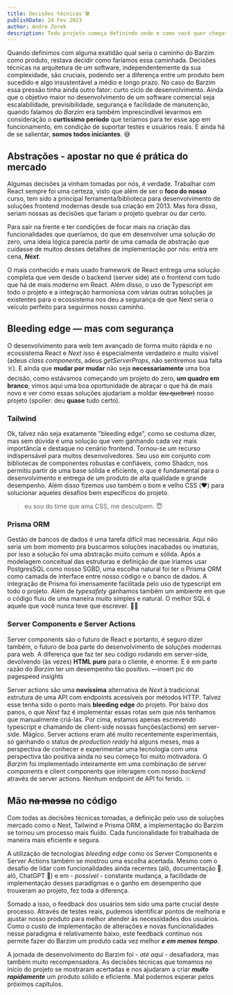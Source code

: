 ```yaml
---
title: Decisões técnicas 🛠
publishDate: 24 Fev 2023
author: Andre Zorek
description: Todo projeto começa definindo onde e como você quer chegar.
---
```


Quando definimos com alguma exatidão qual seria o caminho do Barzim como produto, restava decidir como faríamos essa caminhada. Decisões técnicas na arquitetura de um software, independentemente da sua complexidade, são cruciais, podendo ser a diferença entre um produto bem sucedido e algo insustentável a médio e longo prazo. No caso do Barzim essa pressão tinha ainda outro fator: curto ciclo de desenvolvimento. Ainda que o objetivo maior no desenvolvimento de um software comercial seja escalabilidade, previsibilidade, segurança e facilidade de manutenção, quando falamos do *Barzim* era também imprescindível levarmos em consideração o **curtíssimo período** que teríamos para ter esse app em funcionamento, em condição de suportar testes e usuários reais. E ainda há de se salientar, **somos todos iniciantes**. 😅

## Abstrações - apostar no que é prática do mercado

Algumas decisões ja vinham tomadas por nós, é verdade. Trabalhar com React sempre foi uma certeza, visto que além de ser o **foco do nosso** curso, tem sido a principal ferramenta/biblioteca para desenvolvimento de soluções frontend modernas desde sua criação em 2013. Mas fora disso, seriam nossas as decisões que fariam o projeto quebrar ou dar certo.

Para sair na frente e ter condições de focar mais na criação das funcionalidades que queríamos, do que em desenvolver uma solução do zero, uma ideia lógica parecia partir de uma camada de abstração que cuidasse de muitos desses detalhes de implementação por nós: entra em cena, ***Next***.

O mais conhecido e mais usado framework de React entrega uma solução completa que vem desde o backend (server side) até o frontend com tudo que há de mais moderno em React. Além disso, o uso de Typescript em todo o projeto e a integração harmoniosa com várias outras soluções ja existentes para o ecossistema nos deu a segurança de que Next seria o veículo perfeito para seguirmos nosso caminho.

## Bleeding edge  — mas com segurança

O desenvolvimento para web tem avançado de forma muito rápida e no ecossistema React e *Next* isso é especialmente verdadeiro e muito visível (adeus *class components*, adeus *getServerProps*, não sentiremos sua falta ☠️). E ainda que **mudar por mudar** não seja **necessariamente** uma boa decisão, como estávamos começando um projeto do zero, **um quadro em branco**, vimos aqui uma boa oportunidade de abraçar o que há de mais novo e ver como essas soluções ajudariam a moldar ~~(ou quebrar)~~ nosso projeto (spoiler: deu **quase** tudo certo).

### Tailwind

Ok, talvez não seja exatamente "bleeding edge", como se costuma dizer, mas sem dúvida é uma solução que vem ganhando cada vez mais importância e destaque no cenário frontend. Tornou-se um recurso indispensável para muitos desenvolvedores. Seu uso em conjunto com bibliotecas de componentes robustas e confiáveis, como Shadcn, nos permitiu partir de uma base sólida e eficiente, o que é fundamental para o desenvolvimento e entrega de um produto de alta qualidade e grande desempenho. Além disso fizemos uso também o bom e velho CSS (❤️) para solucionar aqueles desafios bem específicos do projeto.

> eu sou do time que ama CSS, me desculpem. 😇
> 

### Prisma ORM

Gestão de bancos de dados é uma tarefa difícil mas necessária. Aqui não seria um bom momento pra buscarmos soluções inacabadas ou imaturas, por isso a solução foi uma abstração muito comum e sólida. Após a modelagem conceitual das estruturas e definição de que iriamos usar PostgresSQL como nosso SGBD, uma escolha natural foi ter o Prisma ORM como camada de interface entre nosso código e o banco de dados. A integração de Prisma foi imensamente facilitada pelo uso de typescript em todo o projeto. Além de *typesafety* ganhamos também um ambiente em que o código fluiu de uma maneira muito simples e natural. O melhor SQL é aquele que você nunca teve que escrever. ✍🏻 

### Server Components e Server Actions

Server components são o futuro de React e portanto, é seguro dizer também, o futuro de boa parte do desenvolvimento de soluções modernas para web. A diferença que faz ter seu código rodando em server-side, devolvendo (às vezes) **HTML puro** para o cliente, é enorme. E é em parte razão do *Barzim* ter um desempenho tão positivo. —insert pic do pagespeed insights

Server actions são uma **novíssima** alternativa de *Next* à tradicional estrutura de uma API com endpoints acessíveis por métodos HTTP. Talvez esse tenha sido o ponto mais **bleeding edge** do projeto. Por baixo dos panos, o que *Next* faz é implementar essas rotas sem que nós tenhamos que manualmente criá-las. Por cima, estamos apenas escrevendo typescript e chamando de client-side nossas funções(actions) em server-side. Mágico. Server actions eram até muito recentemente experimentais, só ganhando o status de *production ready* há alguns meses, mas a perspectiva de conhecer e experimentar uma tecnologia com uma perspectiva tão positiva ainda no seu começo foi muito motivadora. O *Barzim* foi implementado inteiramente em uma combinação de server components e client components que interagem com nosso *backend* através de server actions. Nenhum endpoint de API foi ferido. 💥

## Mão ~~na massa~~ no código

Com todas as decisões técnicas tomadas, a definição pelo uso de soluções mercado como o Next, Tailwind e Prisma ORM, a implementação do Barzim se tornou um processo mais fluído. Cada funcionalidade foi trabalhada de maneira mais eficiente e segura.

A utilização de tecnologias *bleeding edge* como os Server Components e Server Actions também se mostrou uma escolha acertada. Mesmo com o desafio de lidar com funcionalidades ainda recentes (alô, documentação 📄. alô, ChatGPT 🤖) e em - *possível -* constante mudança, a facilidade de implementação desses paradigmas e o ganho em desempenho que trouxeram ao projeto, fez toda a diferença.

Somado a isso, o feedback dos usuários tem sido uma parte crucial deste processo. Através de testes reais, pudemos identificar pontos de melhoria e ajustar nosso produto para melhor atender às necessidades dos usuários. Como o custo de implementação de alterações e novas funcionalidades nesse paradigma é relativamente baixo, este feedback contínuo nos permite fazer do Barzim um produto cada vez melhor ***e em menos tempo***.

A jornada de desenvolvimento do Barzim foi - *até aqui -* desafiadora, mas também muito recompensadora. As decisões técnicas que tomamos no início do projeto se mostraram acertadas e nos ajudaram a criar ***muito rapidamente*** um produto sólido e eficiente. Mal podemos esperar pelos próximos capítulos.